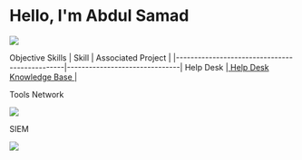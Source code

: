 # Hello, I'm Abdul Samad
<a href="https://www.linkedin.com/in/abdul-samad200/"><img src="https://img.shields.io/badge/-LinkedIn-0072b1?&style=for-the-badge&logo=linkedin&logoColor=white" /></a>




Objective
Skills
| Skill                                         | Associated Project            |
|-----------------------------------------------|-------------------------------|
 Help Desk                                      |<a href=https://github.com/MahmoudFroukh/Help-Desk-Knowledge-Base> Help Desk Knowledge Base </a> |  


Tools
Network
<div>
    <img src="https://img.shields.io/badge/-Wireshark-1679A7?&style=for-the-badge&logo=Wireshark&logoColor=white" />
</div>


SIEM
<div>
    <img src="https://img.shields.io/badge/-Splunk-000000?&style=for-the-badge&logo=Splunk&logoColor=white" />
</div>

